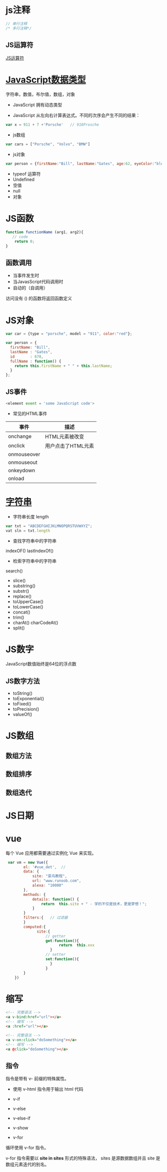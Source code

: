 # js注释

```javascript
// 单行注释
/* 多行注释*/
```

## JS运算符

[JS运算符](https://www.w3school.com.cn/js/js_operators.asp)

# [JavaScript数据类型](https://www.w3school.com.cn/js/js_datatypes.asp)

字符串，数值，布尔值，数组，对象

* JavaScript 拥有动态类型

* JavaScript 从左向右计算表达式。不同的次序会产生不同的结果：

```javascript
var x = 911 + 7 +'Porsche'   // 918Prosche
```

* js数组

```javascript
var cars = ["Porsche", "Volvo", "BMW"]
```

* js对象

```javascript
var person = {firstName:"Bill", lastName:"Gates", age:62, eyeColor:"blue"};
```

* typeof  运算符
* Undefined
* 空值
* null
* 对象

# JS函数

```javascript
function functionName (arg1, arg2){
   // code
    return 0;
}
```



## 函数调用

* 当事件发生时
* 当JavasScript代码调用时
* 自动的（自调用）

访问没有 () 的函数将返回函数定义

# JS对象
```javascript
var car = {type = "porsche", model = "911", color:"red"};

var person = {
  firstName: "Bill",
  lastName : "Gates",
  id       : 678,
  fullName : function() {
    return this.firstName + " " + this.lastName;
  }
};
```
## JS事件

```javascript
<element event = 'some JavaScript code'>
```

* 常见的HTML事件

| 事件        | 描述               |
| ----------- | ------------------ |
| onchange    | HTML元素被改变     |
| onclick     | 用户点击了HTML元素 |
| onmouseover |                    |
| onmouseout  |                    |
| onkeydown   |                    |
| onload      |                    |

# [字符串](https://www.w3school.com.cn/js/js_string_methods.asp)

* 字符串长度 length

```javascript
var txt = "ABCDEFGHIJKLMNOPQRSTUVWXYZ";
vat sln = txt.length
```

* 查找字符串中的字符串  

indexOF()    lastIndexOf()

* 检索字符串中的字符串

search()

* slice()
* substring()
* substr()
* replace()
* toUpperCase()
* toLowerCase()
* concat()
* trim()
* charAt()   charCodeAt()
* split()

# JS数字

JavaScript数值始终是64位的浮点数

## JS数字方法

* toString()
* toExponential()
* toFixed()
* toPrecision()
* valueOf()

# JS数组

## 数组方法

## 数组排序

## 数组迭代



# JS日期

# vue

每个 Vue 应用都需要通过实例化 Vue 来实现。

```javascript
 var vm = new Vue({
        el: '#vue_det',  // 
        data: {
            site: "菜鸟教程",
            url: "www.runoob.com",
            alexa: "10000"
        },
        methods: {
            details: function() {
                return  this.site + " - 学的不仅是技术，更是梦想！";
            }
        }
     	filters:{   // 过滤器
 		}
        computed:{
              site:{
                  // getter
                  get:function(){
     					return  this.xxx
 					}
				  // setter
				  set:function(){                      
                  	}
                  }    
 		}
    })
```



# 缩写 

```html
<!-- 完整语法 -->
<a v-bind:href="url"></a>
<!-- 缩写 -->
<a :href="url"></a>

<!-- 完整语法 -->
<a v-on:click="doSomething"></a>
<!-- 缩写 -->
<a @click="doSomething"></a>
```

## 指令

指令是带有 v- 前缀的特殊属性。

* 使用 v-html 指令用于输出 html 代码

* v-if

* v-else

* v-else-if

* v-show

* v-for

循环使用 v-for 指令。

v-for 指令需要以 **site in sites** 形式的特殊语法， sites 是源数据数组并且 site 是数组元素迭代的别名。

